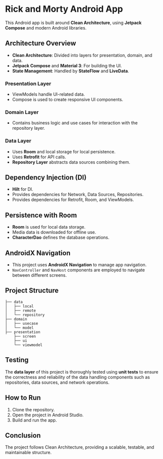 # Rick and Morty Android App

This Android app is built around **Clean Architecture**, using **Jetpack Compose** and modern Android libraries.

## Architecture Overview
- **Clean Architecture**: Divided into layers for presentation, domain, and data.
- **Jetpack Compose** and **Material 3**: For building the UI.
- **State Management**: Handled by **StateFlow** and **LiveData**.

### Presentation Layer
- ViewModels handle UI-related data.
- Compose is used to create responsive UI components.

### Domain Layer
- Contains business logic and use cases for interaction with the repository layer.

### Data Layer
- Uses **Room** and local storage for local persistence.
- Uses **Retrofit** for API calls.
- **Repository Layer** abstracts data sources combining them.

## Dependency Injection (DI)
- **Hilt** for DI.
- Provides dependencies for Network, Data Sources, Repositories.
- Provides dependencies for Retrofit, Room, and ViewModels.

## Persistence with Room
- **Room** is used for local data storage.
- Media data is downloaded for offline use.
- **CharacterDao** defines the database operations.

## AndroidX Navigation
- This project uses **AndroidX Navigation** to manage app navigation.
- `NavController` and `NavHost` components are employed to navigate between different screens.

## Project Structure
```
├── data
│   ├── local
│   ├── remote
│   └── repository
├── domain
│   ├── usecase
│   └── model
├── presentation
    ├── screen
    ├── ui
    └── viewmodel
```
## Testing
The **data layer** of this project is thoroughly tested using **unit tests** to ensure the correctness and reliability of the data handling components such as repositories, data sources, and network operations.

## How to Run
1. Clone the repository.
2. Open the project in Android Studio.
3. Build and run the app.

## Conclusion
The project follows Clean Architecture, providing a scalable, testable, and maintainable structure.
